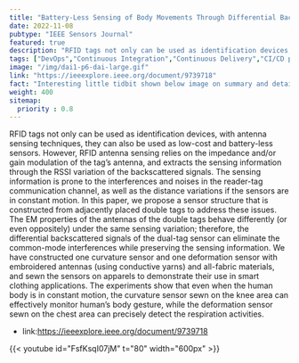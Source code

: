 ```yaml
---
title: "Battery-Less Sensing of Body Movements Through Differential Backscattered RFID Signals"
date: 2022-11-08
pubtype: "IEEE Sensors Journal"
featured: true
description: "RFID tags not only can be used as identification devices, with antenna sensing techniques, they can also be used as low-cost and battery-less sensors. However, RFID antenna sensing relies on the impedance and/or gain modulation of the tag’s antenna, and extracts the sensing information through the RSSI variation of the backscattered signals. The sensing information is prone to the interferences and noises in the reader-tag communication channel, as well as the distance variations if the sensors are in constant motion. In this paper, we propose a sensor structure that is constructed from adjacently placed double tags to address these issues. The EM properties of the antennas of the double tags behave differently (or even oppositely) under the same sensing variation; therefore, the differential backscattered signals of the dual-tag sensor can eliminate the common-mode interferences while preserving the sensing information. We have constructed one curvature sensor and one deformation sensor with embroidered antennas (using conductive yarns) and all-fabric materials, and sewn the sensors on apparels to demonstrate their use in smart clothing applications. The experiments show that even when the human body is in constant motion, the curvature sensor sewn on the knee area can effectively monitor human’s body gesture, while the deformation sensor sewn on the chest area can precisely detect the respiration activities."
tags: ["DevOps","Continuous Integration","Continuous Delivery","CI/CD pipelines","agile","Culture"]
image: "/img/dai1-p6-dai-large.gif"
link: "https://ieeexplore.ieee.org/document/9739718"
fact: "Interesting little tidbit shown below image on summary and detail page"
weight: 400
sitemap:
  priority : 0.8
---
```



RFID tags not only can be used as identification devices, with antenna sensing techniques, they can also be used as low-cost and battery-less sensors. However, RFID antenna sensing relies on the impedance and/or gain modulation of the tag’s antenna, and extracts the sensing information through the RSSI variation of the backscattered signals. The sensing information is prone to the interferences and noises in the reader-tag communication channel, as well as the distance variations if the sensors are in constant motion. In this paper, we propose a sensor structure that is constructed from adjacently placed double tags to address these issues. The EM properties of the antennas of the double tags behave differently (or even oppositely) under the same sensing variation; therefore, the differential backscattered signals of the dual-tag sensor can eliminate the common-mode interferences while preserving the sensing information. We have constructed one curvature sensor and one deformation sensor with embroidered antennas (using conductive yarns) and all-fabric materials, and sewn the sensors on apparels to demonstrate their use in smart clothing applications. The experiments show that even when the human body is in constant motion, the curvature sensor sewn on the knee area can effectively monitor human’s body gesture, while the deformation sensor sewn on the chest area can precisely detect the respiration activities.



- link:https://ieeexplore.ieee.org/document/9739718

{{< youtube id="FsfKsqI07jM" t="80" width="600px" >}}
